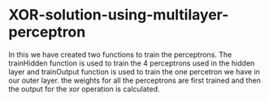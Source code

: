 # XOR-solution-using-multilayer-perceptron

In this we have created two functions to train the perceptrons. 
The trainHidden function is used to train the 4 perceptrons used in the hidden layer and  trainOutput function is used to train the one percetron we have in our outer layer.
the weights for all the perceptrons are first trained and then the output for the xor operation is calculated. 
